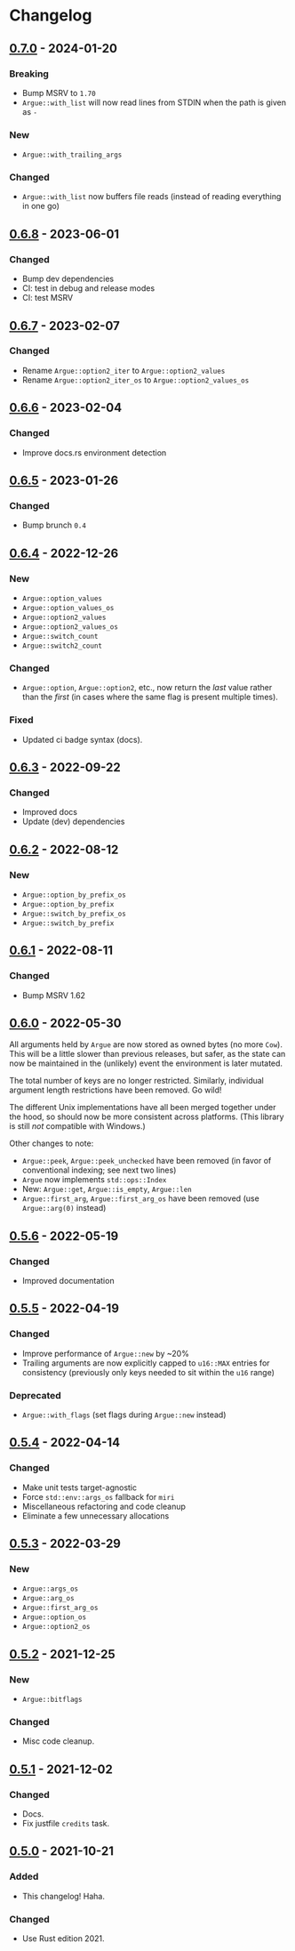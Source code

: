 # Changelog



## [0.7.0](https://github.com/Blobfolio/argyle/releases/tag/v0.7.0) - 2024-01-20

### Breaking

* Bump MSRV to `1.70`
* `Argue::with_list` will now read lines from STDIN when the path is given as `-`

### New

* `Argue::with_trailing_args`

### Changed

* `Argue::with_list` now buffers file reads (instead of reading everything in one go)



## [0.6.8](https://github.com/Blobfolio/argyle/releases/tag/v0.6.8) - 2023-06-01

### Changed

* Bump dev dependencies
* CI: test in debug and release modes
* CI: test MSRV



## [0.6.7](https://github.com/Blobfolio/argyle/releases/tag/v0.6.7) - 2023-02-07

### Changed

* Rename `Argue::option2_iter` to `Argue::option2_values`
* Rename `Argue::option2_iter_os` to `Argue::option2_values_os`



## [0.6.6](https://github.com/Blobfolio/argyle/releases/tag/v0.6.6) - 2023-02-04

### Changed

* Improve docs.rs environment detection



## [0.6.5](https://github.com/Blobfolio/argyle/releases/tag/v0.6.5) - 2023-01-26

### Changed

* Bump brunch `0.4`



## [0.6.4](https://github.com/Blobfolio/argyle/releases/tag/v0.6.4) - 2022-12-26

### New

* `Argue::option_values`
* `Argue::option_values_os`
* `Argue::option2_values`
* `Argue::option2_values_os`
* `Argue::switch_count`
* `Argue::switch2_count`

### Changed

* `Argue::option`, `Argue::option2`, etc., now return the _last_ value rather than the _first_ (in cases where the same flag is present multiple times).

### Fixed

* Updated ci badge syntax (docs).



## [0.6.3](https://github.com/Blobfolio/argyle/releases/tag/v0.6.3) - 2022-09-22

### Changed

* Improved docs
* Update (dev) dependencies



## [0.6.2](https://github.com/Blobfolio/argyle/releases/tag/v0.6.2) - 2022-08-12

### New

* `Argue::option_by_prefix_os`
* `Argue::option_by_prefix`
* `Argue::switch_by_prefix_os`
* `Argue::switch_by_prefix`



## [0.6.1](https://github.com/Blobfolio/argyle/releases/tag/v0.6.1) - 2022-08-11

### Changed

* Bump MSRV 1.62



## [0.6.0](https://github.com/Blobfolio/argyle/releases/tag/v0.6.0) - 2022-05-30

All arguments held by `Argue` are now stored as owned bytes (no more `Cow`). This will be a little slower than previous releases, but safer, as the state can now be maintained in the (unlikely) event the environment is later mutated.

The total number of keys are no longer restricted. Similarly, individual argument length restrictions have been removed. Go wild!

The different Unix implementations have all been merged together under the hood, so should now be more consistent across platforms. (This library is still _not_ compatible with Windows.)

Other changes to note:

* `Argue::peek`, `Argue::peek_unchecked` have been removed (in favor of conventional indexing; see next two lines)
* `Argue` now implements `std::ops::Index`
* New: `Argue::get`, `Argue::is_empty`, `Argue::len`
* `Argue::first_arg`, `Argue::first_arg_os` have been removed (use `Argue::arg(0)` instead)



## [0.5.6](https://github.com/Blobfolio/argyle/releases/tag/v0.5.6) - 2022-05-19

### Changed

* Improved documentation



## [0.5.5](https://github.com/Blobfolio/argyle/releases/tag/v0.5.5) - 2022-04-19

### Changed

* Improve performance of `Argue::new` by ~20%
* Trailing arguments are now explicitly capped to `u16::MAX` entries for consistency (previously only keys needed to sit within the `u16` range)

### Deprecated

* `Argue::with_flags` (set flags during `Argue::new` instead)



## [0.5.4](https://github.com/Blobfolio/argyle/releases/tag/v0.5.4) - 2022-04-14

### Changed

* Make unit tests target-agnostic
* Force `std::env::args_os` fallback for `miri`
* Miscellaneous refactoring and code cleanup
* Eliminate a few unnecessary allocations



## [0.5.3](https://github.com/Blobfolio/argyle/releases/tag/v0.5.3) - 2022-03-29

### New

* `Argue::args_os`
* `Argue::arg_os`
* `Argue::first_arg_os`
* `Argue::option_os`
* `Argue::option2_os`



## [0.5.2](https://github.com/Blobfolio/argyle/releases/tag/v0.5.2) - 2021-12-25

### New

* `Argue::bitflags`

### Changed

* Misc code cleanup.



## [0.5.1](https://github.com/Blobfolio/argyle/releases/tag/v0.5.1) - 2021-12-02

### Changed

* Docs.
* Fix justfile `credits` task.



## [0.5.0](https://github.com/Blobfolio/argyle/releases/tag/v0.5.0) - 2021-10-21

### Added

* This changelog! Haha.

### Changed

* Use Rust edition 2021.
